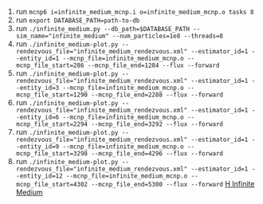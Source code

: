 1. run `mcnp6 i=infinite_medium_mcnp.i o=infinite_medium_mcnp.o tasks 8`
2. run `export DATABASE_PATH=path-to-db`
3. run `./infinite_medium.py --db_path=$DATABASE_PATH --sim_name="infinite_medium" --num_particles=1e8 --threads=8`
4. run `./infinite_medium-plot.py --rendezvous_file="infinite_medium_rendezvous.xml" --estimator_id=1 --entity_id=1 --mcnp_file=infinite_medium_mcnp.o --mcnp_file_start=286 --mcnp_file_end=1284 --flux --forward`
5. run `./infinite_medium-plot.py --rendezvous_file="infinite_medium_rendezvous.xml" --estimator_id=1 --entity_id=3 --mcnp_file=infinite_medium_mcnp.o --mcnp_file_start=1290 --mcnp_file_end=2288 --flux --forward`
6. run `./infinite_medium-plot.py --rendezvous_file="infinite_medium_rendezvous.xml" --estimator_id=1 --entity_id=6 --mcnp_file=infinite_medium_mcnp.o --mcnp_file_start=2294 --mcnp_file_end=3292 --flux --forward`
7. run `./infinite_medium-plot.py --rendezvous_file="infinite_medium_rendezvous.xml" --estimator_id=1 --entity_id=9 --mcnp_file=infinite_medium_mcnp.o --mcnp_file_start=3298 --mcnp_file_end=4296 --flux --forward`
8. run `./infinite_medium-plot.py --rendezvous_file="infinite_medium_rendezvous.xml" --estimator_id=1 --entity_id=12 --mcnp_file=infinite_medium_mcnp.o --mcnp_file_start=4302 --mcnp_file_end=5300 --flux --forward`
[H Infinite Medium](h_infinite_medium_current.png "H Infinite Medium")